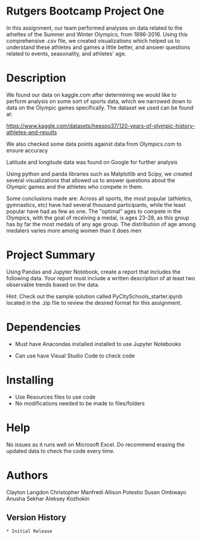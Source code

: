 # Rutgers Bootcamp Project One 

In this assignment, our team performed analyses on data related to the atheltes of the Summer and Winter Olympics, from  1896-2016. Using this comprehensive .csv file, we created visualizations which helped us to understand these athletes and games a little better, and answer questions related to events, seasonality, and athletes' age. 

# Description

We found our data on kaggle.com after determining we would like to perform analysis on some sort of sports data, which we narrowed down to data on the Olympic games specifically. The dataset we used can be found at:


   https://www.kaggle.com/datasets/heesoo37/120-years-of-olympic-history-athletes-and-results

   
   We also checked some data points against data from Olympics.com to ensure accuracy

   
Latitude and longitude data was found on Google for further analysis


Using python and panda libraries such as Matplotlib and Scipy, we created several visualizations that allowed us to answer questions about the Olympic games and the athletes who compete in them.

Some conclusions made are:
   Across all sports, the most popular (athletics, gymnastics, etc) have had several thousand participants, while the least popular have had as few as one.
   The "optimal" ages to compete in the Olympics, with the goal of receiving a medal, is ages 23-28, as this group has by far the most medals of any age group.
   The distribution of age among medalers varies more among women than it does men
   

# Project Summary

Using Pandas and Jupyter Notebook, create a report that includes the following data. Your report must include a written description of at least two observable trends based on the data.

Hint: Check out the sample solution called PyCitySchools_starter.ipynb located in the .zip file to review the desired format for this assignment.

# Dependencies

* Must have Anacondas installed installed to use Jupyter Notebooks

* Can use have Visual Studio Code to check code 

# Installing

* Use Resources files to use code 
* No modifications needed to be made to files/folders

# Help

No issues as it runs well on Microsoft Excel. Do recommend erasing the updated data to check the code every time. 

# Authors

Clayton Langdon
Christopher Manfredi 
Allison Potestio
Susan Ombwayo
Anusha Sekhar
Aleksey Kozhokin

## Version History

    * Initial Release
